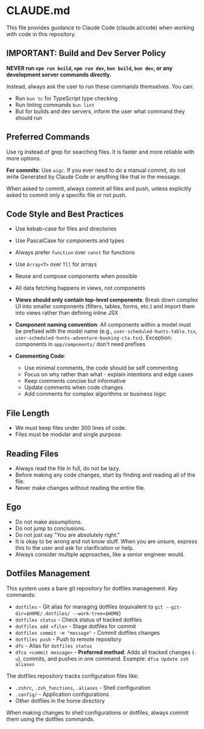 # CLAUDE.md

This file provides guidance to Claude Code (claude.ai/code) when working with code in this repository.

## IMPORTANT: Build and Dev Server Policy

**NEVER run `npm run build`, `npm run dev`, `bun build`, `bun dev`, or any development server commands directly.**

Instead, always ask the user to run these commands themselves. You can:

- Run `bun tc` for TypeScript type checking
- Run linting commands `bun lint`
- But for builds and dev servers, inform the user what command they should run

## Preferred Commands

Use rg instead of grep for searching files. It is faster and more reliable with more options.

**For commits**: Use `aigc`. If you ever need to do a manual commit, do not write Generated by Claude Code or anything like that in the message.

When asked to commit, always commit all files and push, unless explicitly asked to commit only a specific file or not push.

## Code Style and Best Practices

- Use kebab-case for files and directories
- Use PascalCase for components and types
- Always prefer `function` over `const` for functions
- Use `Array<T>` over `T[]` for arrays
- Reuse and compose components when possible
- All data fetching happens in views, not components
- **Views should only contain top-level components**: Break down complex UI into smaller components (filters, tables, forms, etc.) and import them into views rather than defining inline JSX
- **Component naming convention**: All components within a model must be prefixed with the model name (e.g., `user-scheduled-hunts-table.tsx`, `user-scheduled-hunts-adventure-booking-cta.tsx`). Exception: components in `app/components/` don't need prefixes

- **Commenting Code**:
  - Use minimal comments, the code should be self commenting
  - Focus on why rather than what - explain intentions and edge cases
  - Keep comments concise but informative
  - Update comments when code changes
  - Add comments for complex algorithms or business logic

## File Length

- We must keep files under 300 lines of code.
- Files must be modular and single purpose.

## Reading Files

- Always read the file in full, do not be lazy.
- Before making any code changes, start by finding and reading all of the file.
- Never make changes without reading the entire file.

## Ego

- Do not make assumptions.
- Do not jump to conclusions.
- Do not just say "You are absolutely right."
- It is okay to be wrong and not know stuff. When you are unsure, express this to the user and ask for clarification or help.
- Always consider multiple approaches, like a senior engineer would.

## Dotfiles Management

This system uses a bare git repository for dotfiles management. Key commands:

- `dotfiles` - Git alias for managing dotfiles (equivalent to `git --git-dir=$HOME/.dotfiles/ --work-tree=$HOME`)
- `dotfiles status` - Check status of tracked dotfiles
- `dotfiles add <file>` - Stage dotfiles for commit
- `dotfiles commit -m "message"` - Commit dotfiles changes
- `dotfiles push` - Push to remote repository
- `dfs` - Alias for `dotfiles status`
- `dfca <commit message>` - **Preferred method**: Adds all tracked changes (`-u`), commits, and pushes in one command. Example: `dfca Update zsh aliases`

The dotfiles repository tracks configuration files like:

- `.zshrc`, `.zsh_functions`, `.aliases` - Shell configuration
- `.config/` - Application configurations
- Other dotfiles in the home directory

When making changes to shell configurations or dotfiles, always commit them using the dotfiles commands.
